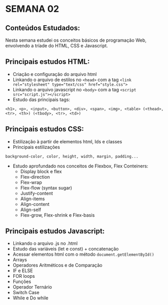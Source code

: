 # SEMANA 02

## Conteúdos Estudados:

Nesta semana estudei os conceitos básicos de programação Web, envolvendo a tríade do HTML, CSS e Javascript.

## Principais estudos HTML:

- Criação e configuração do arquivo html
- Linkando o arquivo de estilos no `<head>` com a tag `<link rel="stylesheet" type="text/css" href="style.css">`
- Linkando o arquivo javascript no `<body>` com a tag `<script src="script.js"></script>`
- Estudo das principais tags:
```
<h1>, <p>, <input>, <button>, <div>, <span>, <img>, <table> (<thead>, <tr>, <th>) (<tbody>, <tr>, <td>)
```

## Principais estudos CSS:

- Estilização à partir de elementos html, Ids e classes
- Principais estilizações
```
background-color, color, height, width, margin, padding...
```
- Estudo aprofundado nos conceitos de Flexbox, Flex Conteiners:
    - Display block e flex
    - Flex-direction
    - Flex-wrap
    - Flex-flow (syntax sugar)
    - Justify-content
    - Align-items
    - Align-content
    - Align-self
    - Flex-grow, Flex-shrink e Flex-basis

## Principais estudos Javascript:

- Linkando o arquivo .js no .html
- Estudo das variáveis (let e const) + concatenação
- Acessar elementos html com o método `document.getElementById()`
- Arrays
- Operadores Aritméticos e de Comparação
- IF e ELSE
- FOR loops
- Funções
- Operador Ternário
- Switch Case
- While e Do while




